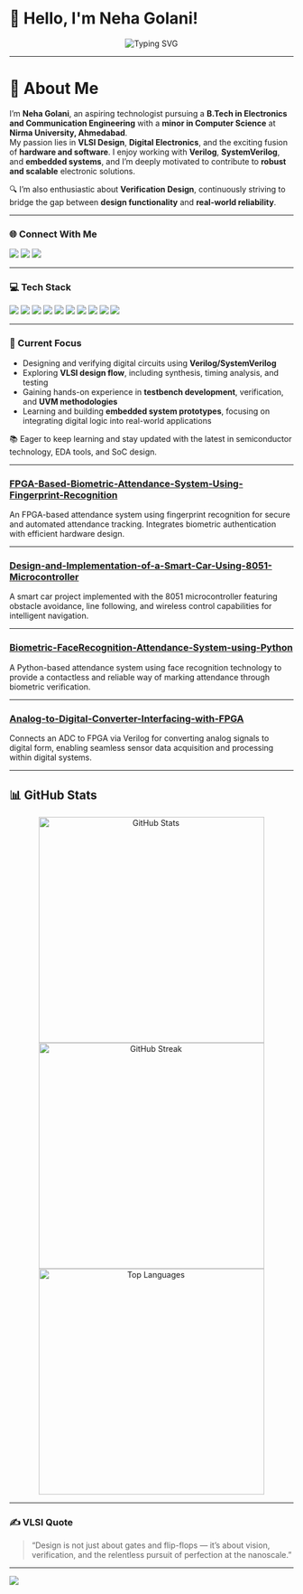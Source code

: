 # 👋 Hello, I'm Neha Golani!  
<div align="center">  
  <img src="https://readme-typing-svg.herokuapp.com?font=Montserrat&pause=1200&color=808080&center=true&vCenter=true&width=460&lines=Aspiring+Technologist;VLSI+Design+Passionate;Digital+Electronics+Enthusiast;Verification+%26+Innovation" alt="Typing SVG" />
</div>  

---

# 💫 About Me  
I’m **Neha Golani**, an aspiring technologist pursuing a **B.Tech in Electronics and Communication Engineering** with a **minor in Computer Science** at **Nirma University, Ahmedabad**.  
My passion lies in **VLSI Design**, **Digital Electronics**, and the exciting fusion of **hardware and software**. I enjoy working with **Verilog**, **SystemVerilog**, and **embedded systems**, and I’m deeply motivated to contribute to **robust and scalable** electronic solutions.  

🔍 I’m also enthusiastic about **Verification Design**, continuously striving to bridge the gap between **design functionality** and **real-world reliability**.  

---
### 🌐 Connect With Me  
<a href="https://linkedin.com/in/neha-golani-546308252"><img src="https://img.shields.io/badge/LinkedIn-Neha%20Golani-0A66C2?style=plastic&logo=linkedin&logoColor=white"></a> <a href="https://x.com/nehagolani19"><img src="https://img.shields.io/badge/X-@nehagolani19-000000?style=plastic&logo=X&logoColor=white"></a> <a href="mailto:nehagolani2005@gmail.com"><img src="https://img.shields.io/badge/Email-nehagolani2005@gmail.com-D14836?style=plastic&logo=gmail&logoColor=white"></a>

---

### 💻 Tech Stack  
<img src="https://img.shields.io/badge/C-00599C?style=plastic&logo=c&logoColor=white"/> <img src="https://img.shields.io/badge/C++-00599C?style=plastic&logo=c%2B%2B&logoColor=white"/> <img src="https://img.shields.io/badge/Python-3670A0?style=plastic&logo=python&logoColor=ffdd54"/> <img src="https://img.shields.io/badge/Verilog-8A2BE2?style=plastic&logoColor=white"/> <img src="https://img.shields.io/badge/SystemVerilog-800000?style=plastic&logoColor=white"/> <img src="https://img.shields.io/badge/Embedded_C-darkgreen?style=plastic&logo=c&logoColor=white"/> <img src="https://img.shields.io/badge/Assembly-808080?style=plastic&logoColor=white"/> <img src="https://img.shields.io/badge/Linux_Shell-333333?style=plastic&logo=linux&logoColor=white"/> <img src="https://img.shields.io/badge/SQL-07405E?style=plastic&logo=mysql&logoColor=white"/> <img src="https://img.shields.io/badge/MATLAB-e16737?style=plastic&logoColor=white"/>

---

### 🎯 Current Focus

- Designing and verifying digital circuits using **Verilog/SystemVerilog**  
- Exploring **VLSI design flow**, including synthesis, timing analysis, and testing  
- Gaining hands-on experience in **testbench development**, verification, and **UVM methodologies**  
- Learning and building **embedded system prototypes**, focusing on integrating digital logic into real-world applications  

📚 Eager to keep learning and stay updated with the latest in semiconductor technology, EDA tools, and SoC design.


---

### [FPGA-Based-Biometric-Attendance-System-Using-Fingerprint-Recognition](https://github.com/Nehagolani19/FPGA-Based-Biometric-Attendance-System-Using-Fingerprint-Recognition)  
An FPGA-based attendance system using fingerprint recognition for secure and automated attendance tracking. Integrates biometric authentication with efficient hardware design.

---

### [Design-and-Implementation-of-a-Smart-Car-Using-8051-Microcontroller](https://github.com/Nehagolani19/Design-and-Implementation-of-a-Smart-Car-Using-8051-Microcontroller)  
A smart car project implemented with the 8051 microcontroller featuring obstacle avoidance, line following, and wireless control capabilities for intelligent navigation.

---

### [Biometric-FaceRecognition-Attendance-System-using-Python](https://github.com/Nehagolani19/Biometric-FaceRecognition-Attendance-System-using-Python)  
A Python-based attendance system using face recognition technology to provide a contactless and reliable way of marking attendance through biometric verification.

---

### [Analog-to-Digital-Converter-Interfacing-with-FPGA](https://github.com/Nehagolani19/Analog-to-Digital-Converter-Interfacing-with-FPGA)  
Connects an ADC to FPGA via Verilog for converting analog signals to digital form, enabling seamless sensor data acquisition and processing within digital systems.

---

## 📊 GitHub Stats  

<div align="center">

<a href="https://github.com/Nehagolani19">
  <img alt="GitHub Stats" src="https://github-readme-stats.vercel.app/api?username=Nehagolani19&show_icons=true&theme=onedark&hide_border=true&count_private=true&include_all_commits=true&card_width=400&hide=prs" width="400" />
</a>

<a href="https://github.com/Nehagolani19">
  <img alt="GitHub Streak" src="https://github-readme-streak-stats.herokuapp.com/?user=Nehagolani19&theme=onedark&hide_border=true" width="400" />
</a>

<a href="https://github.com/Nehagolani19">
  <img alt="Top Languages" src="https://github-readme-stats.vercel.app/api/top-langs/?username=Nehagolani19&layout=compact&theme=onedark&hide_border=true&card_width=400" width="400" />
</a>

</div>

---

### ✍️ VLSI Quote  
> “Design is not just about gates and flip-flops — it’s about vision, verification, and the relentless pursuit of perfection at the nanoscale.”  

---

[![](https://visitcount.itsvg.in/api?id=Nehagolani19&icon=0&color=0)](https://visitcount.itsvg.in)

<!-- Proudly created with GPRM ( https://gprm.itsvg.in ) -->
